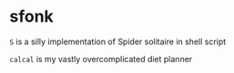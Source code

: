 # sfonk

`S` is a silly implementation of Spider solitaire in shell script

`calcal` is my vastly overcomplicated diet planner
